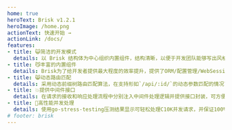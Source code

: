 ```yaml
---
home: true
heroText: Brisk v1.2.1
heroImage: /home.png
actionText: 快速开始 →
actionLink: /docs/
features:
- title: 😺简洁的开发模式
  details: 以 Brisk 结构体为中心组织内置组件，结构清晰，以便于开发团队能够写出风格一致的代码。
- title: 😼丰富的内置组件
  details: Brisk为了给开发者提供最大程度的效率提升，提供了ORM/配置管理/WebSession等丰富的内置组件。
- title: 😸动态路由匹配
  details: 采用动态前缀树路由匹配算法，在支持形如`/api/:id/`的动态参数匹配的情况下最大限度的提升路由匹配性能。
- title: 💥提供中间件接口
  details: 在请求的接收和响应处理流程中分别注入中间件处理逻辑并提供接口封装，可方便地实现自定义中间件。
- title: 🤖高性能并发处理
  details: 使用go-stress-testing压测结果显示可轻松处理C10K并发请求，并保证100%的请求成功率。
# footer: brisk
---
```

